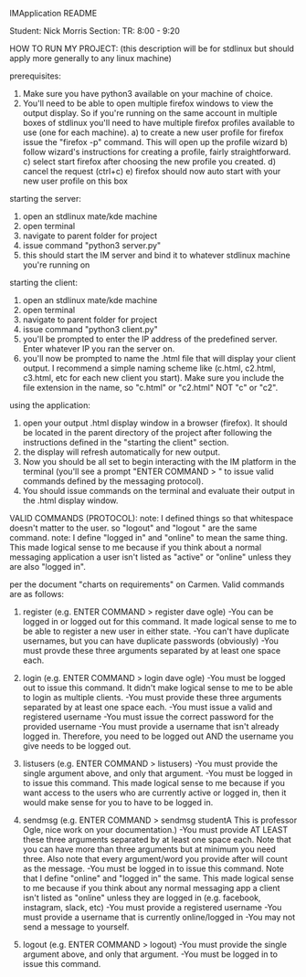 IMApplication README

Student: Nick Morris
Section: TR: 8:00 - 9:20





HOW TO RUN MY PROJECT: 
(this description will be for stdlinux but should apply more generally to any linux machine)

prerequisites:

1) Make sure you have python3 available on your machine of choice.
2) You'll need to be able to open multiple firefox windows to view the output display. So if you're running on the same account in multiple 
boxes of stdlinux you'll need to have multiple firefox profiles available to use (one for each machine). 
	a) to create a new user profile for firefox issue the "firefox -p" command. This will open up the profile wizard
	b) follow wizard's instructions for creating a profile, fairly straightforward.
	c) select start firefox after choosing the new profile you created. 
	d) cancel the request (ctrl+c)
	e) firefox should now auto start with your new user profile on this box

starting the server:

1) open an stdlinux mate/kde machine
2) open terminal
3) navigate to parent folder for project
4) issue command "python3 server.py" 
5) this should start the IM server and bind it to whatever stdlinux machine you're running on

starting the client:

1) open an stdlinux mate/kde machine
2) open terminal
3) navigate to parent folder for project
4) issue command "python3 client.py"
5) you'll be prompted to enter the IP address of the predefined server. Enter whatever IP you ran the server on. 
6) you'll now be prompted to name the .html file that will display your client output. I recommend a simple naming scheme like (c.html, c2.html, c3.html, etc for each new client you start). Make sure you include the file extension in the name, so "c.html" or "c2.html" NOT "c" or "c2".

using the application: 

1) open your output .html display window in a browser (firefox). It should be located in the parent directory of the project after following the instructions defined in the "starting the client" section. 
2) the display will refresh automatically for new output. 
3) Now you should be all set to begin interacting with the IM platform in the terminal (you'll see a prompt "ENTER COMMAND > " to issue valid commands defined by the messaging protocol). 
4) You should issue commands on the terminal and evaluate their output in the .html display window. 





VALID COMMANDS (PROTOCOL):
note: I defined things so that whitespace doesn't matter to the user. so "logout" and "logout   " are the same command. 
note: I define "logged in" and "online" to mean the same thing. This made logical sense to me because if you think about a normal messaging application a user isn't listed as "active" or "online" unless they are also "logged in".

per the document "charts on requirements" on Carmen. Valid commands are as follows:

1) register <username> <password> (e.g. ENTER COMMAND > register dave ogle)
-You can be logged in or logged out for this command. It made logical sense to me to be able to register a new user in either state. 
-You can't have duplicate usernames, but you can have duplicate passwords (obviously)
-You must provde these three arguments separated by at least one space each. 

2) login <username> <password> (e.g. ENTER COMMAND > login dave ogle)
-You must be logged out to issue this command. It didn't make logical sense to me to be able to login as multiple clients. 
-You must provide these three arguments separated by at least one space each. 
-You must issue a valid and registered username
-You must issue the correct password for the provided username
-You must provide a username that isn't already logged in. Therefore, you need to be logged out AND the username you give needs to be logged out.

3) listusers (e.g. ENTER COMMAND > listusers)
-You must provide the single argument above, and only that argument. 
-You must be logged in to issue this command. This made logical sense to me because if you want access to the users who are currently active or logged in, then it would make sense for you to have to be logged in. 

4) sendmsg <username> <message> (e.g. ENTER COMMAND > sendmsg studentA This is professor Ogle, nice work on your documentation.)
-You must provide AT LEAST these three arguments separated by at least one space each. Note that you can have more than three arguments but at minimum you need three. Also note that every argument/word you provide after <username> will count as the message. 
-You must be logged in to issue this command. Note that I define "online" and "logged in" the same. This made logical sense to me because if you think about any normal messaging app a client isn't listed as "online" unless they are logged in (e.g. facebook, instagram, slack, etc)
-You must provide a registered username
-You must provide a username that is currently online/logged in
-You may not send a message to yourself. 

5) logout (e.g. ENTER COMMAND > logout)
-You must provide the single argument above, and only that argument. 
-You must be logged in to issue this command.

